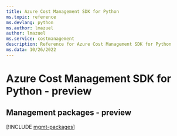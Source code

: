 ```yaml
---
title: Azure Cost Management SDK for Python
ms.topic: reference
ms.devlang: python
ms.author: lmazuel
author: lmazuel
ms.service: costmanagement
description: Reference for Azure Cost Management SDK for Python
ms.data: 10/26/2022
---
```

# Azure Cost Management SDK for Python - preview

## Management packages - preview
[!INCLUDE [mgmt-packages](cost-management-mgmt-index.md)]
